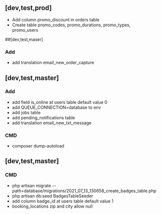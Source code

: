 ## [dev,test,prod]
- Add column promo_discount in orders table
- Create table promo_codes, promo_durations, promo_types, promo_users


##[dev,test,maser]

### Add
- add translation email_new_order_capture

## [dev,test,master]

### Add
- add field is_online at users table default value 0
- add QUEUE_CONNECTION=database to env
- add jobs table
- add pending_notifications table
- add translation email_new_txt_message
### CMD
- composer dump-autoload

## [dev,test,master] 

### CMD
- php artisan migrate --path=database/migrations/2021_07_13_130658_create_badges_table.php
- php artisan db:seed BadgesTableSeeder
- add column badge_id at users table default value 1
- booking_locations zip and city allow null






